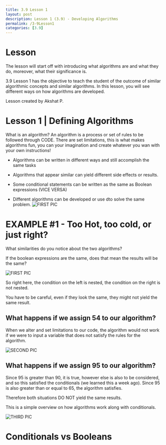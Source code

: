 ```yaml
---
title: 3.9 Lesson 1
layout: post
description: Lesson 1 (3.9) - Developing Algorithms
permalink: /3-9Lesson1
categories: [3.9]
---
```


# Lesson 

The lesson will start off with introducing what algorithms are and what they do, moreover, what their significance is. 

3.9 Lesson 1 has the objective to teach the student of the outcome of similar algorithmic concepts and similar algorithms. In this lesson, you will see different ways on how algorithms are developed.

Lesson created by Akshat P.

# Lesson 1 | Defining Algorithms 

What is an algorithm?
An algorithm is a process or set of rules to be followed through CODE. There are set limitations, this is what makes algorithms fun, you can your imagination and create whatever you wan with your own instructions!

- Algorithms can be written in different ways and still accomplish the same tasks

- Algorithms that appear similar can yield different side effects or results.

- Some conditional statements can be written as the same as Boolean expressions (VICE VERSA)

- Different algorithms can be developed or use dto solve the same problem. 
![FIRST PIC]({{site.baseurl}}/images/lesson1pic2.jpg)

# EXAMPLE #1 - Too Hot, too cold, or just right?

What similarities do you notice about the two algorithms?

If the boolean expressions are the same, does that mean the results will be the same?

![FIRST PIC]({{site.baseurl}}/images/lesson1.png)

So right here, the condition on the left is nested, the condition on the right is not nested. 

You have to be careful, even if they look the same, they might not yield the same result. 
## What happens if we assign 54 to our algorithm?
When we alter and set limitations to our code, the algorithm would not work if we were to input a variable that does not satisfy the rules for the algorithm. 

![SECOND PIC]({{site.baseurl}}/images/lesson2.png)

## What happens if we assign 95 to our algorithm? 

Since 95 is greater than 90, it is true, however else is also to be considered, and so this satisfied the conditionals (we learned this a week ago). Since 95 is also greater than or equal to 65, the algorithm satisfies.

Therefore both situations DO NOT yield the same results.

This is a simple overview on how algorithms work along with conditionals. 

![THIRD PIC]({{site.baseurl}}/images/lesson3.png)

# Conditionals vs Booleans
